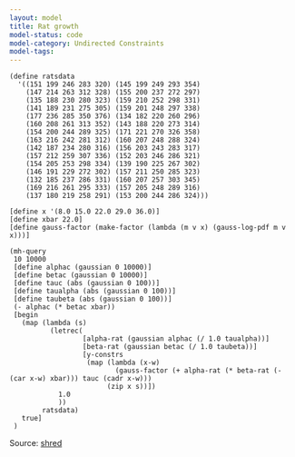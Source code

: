 ```yaml
---
layout: model
title: Rat growth
model-status: code
model-category: Undirected Constraints
model-tags: 
---
```


    (define ratsdata 
      '((151 199 246 283 320) (145 199 249 293 354)
        (147 214 263 312 328) (155 200 237 272 297)
        (135 188 230 280 323) (159 210 252 298 331)
        (141 189 231 275 305) (159 201 248 297 338)
        (177 236 285 350 376) (134 182 220 260 296)
        (160 208 261 313 352) (143 188 220 273 314)
        (154 200 244 289 325) (171 221 270 326 358)
        (163 216 242 281 312) (160 207 248 288 324)
        (142 187 234 280 316) (156 203 243 283 317)
        (157 212 259 307 336) (152 203 246 286 321)
        (154 205 253 298 334) (139 190 225 267 302)
        (146 191 229 272 302) (157 211 250 285 323)
        (132 185 237 286 331) (160 207 257 303 345)
        (169 216 261 295 333) (157 205 248 289 316)
        (137 180 219 258 291) (153 200 244 286 324)))
    
    [define x '(8.0 15.0 22.0 29.0 36.0)]
    [define xbar 22.0]
    [define gauss-factor (make-factor (lambda (m v x) (gauss-log-pdf m v x)))]
    
    (mh-query
     10 10000
     [define alphac (gaussian 0 10000)]
     [define betac (gaussian 0 10000)]
     [define tauc (abs (gaussian 0 100))]
     [define taualpha (abs (gaussian 0 100))]
     [define taubeta (abs (gaussian 0 100))]
     (- alphac (* betac xbar))
     [begin 
       (map (lambda (s) 
              (letrec(
                      [alpha-rat (gaussian alphac (/ 1.0 taualpha))]
                      [beta-rat (gaussian betac (/ 1.0 taubeta))]
                      [y-constrs
                       (map (lambda (x-w)
                              (gauss-factor (+ alpha-rat (* beta-rat (- (car x-w) xbar))) tauc (cadr x-w)))
                            (zip x s))])
                1.0
                ))
            ratsdata)
       true]
     )
 
Source: [shred](https://github.com/LFY/shred/blob/master/tests/rats.church)
